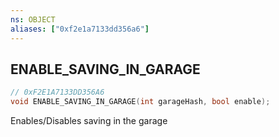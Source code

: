 ```yaml
---
ns: OBJECT
aliases: ["0xf2e1a7133dd356a6"]
---
```

## ENABLE_SAVING_IN_GARAGE

```c
// 0xF2E1A7133DD356A6
void ENABLE_SAVING_IN_GARAGE(int garageHash, bool enable);
```

Enables/Disables saving in the garage

